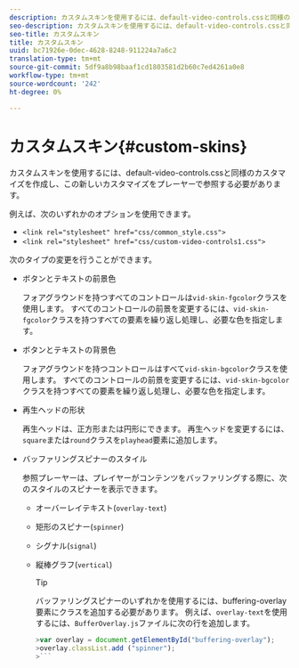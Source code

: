 ```yaml
---
description: カスタムスキンを使用するには、default-video-controls.cssと同様のカスタマイズを作成し、この新しいカスタマイズをプレーヤーで参照する必要があります。
seo-description: カスタムスキンを使用するには、default-video-controls.cssと同様のカスタマイズを作成し、この新しいカスタマイズをプレーヤーで参照する必要があります。
seo-title: カスタムスキン
title: カスタムスキン
uuid: bc71926e-0dec-4628-8248-911224a7a6c2
translation-type: tm+mt
source-git-commit: 5df9a8b98baaf1cd1803581d2b60c7ed4261a0e8
workflow-type: tm+mt
source-wordcount: '242'
ht-degree: 0%

---
```



# カスタムスキン{#custom-skins}

カスタムスキンを使用するには、default-video-controls.cssと同様のカスタマイズを作成し、この新しいカスタマイズをプレーヤーで参照する必要があります。

例えば、次のいずれかのオプションを使用できます。

* `<link rel="stylesheet" href="css/common_style.css">`
* `<link rel="stylesheet" href="css/custom-video-controls1.css">`

次のタイプの変更を行うことができます。

* ボタンとテキストの前景色

   フォアグラウンドを持つすべてのコントロールは`vid-skin-fgcolor`クラスを使用します。 すべてのコントロールの前景を変更するには、`vid-skin-fgcolor`クラスを持つすべての要素を繰り返し処理し、必要な色を指定します。
* ボタンとテキストの背景色

   フォアグラウンドを持つコントロールはすべて`vid-skin-bgcolor`クラスを使用します。 すべてのコントロールの前景を変更するには、`vid-skin-bgcolor`クラスを持つすべての要素を繰り返し処理し、必要な色を指定します。
* 再生ヘッドの形状

   再生ヘッドは、正方形または円形にできます。 再生ヘッドを変更するには、`square`または`round`クラスを`playhead`要素に追加します。
* バッファリングスピナーのスタイル

   参照プレーヤーは、プレイヤーがコンテンツをバッファリングする際に、次のスタイルのスピナーを表示できます。

   * オーバーレイテキスト(`overlay-text`)
   * 矩形のスピナー(`spinner`)
   * シグナル(`signal`)
   * 縦棒グラフ(`vertical`)

      >[!TIP]
      >
      >バッファリングスピナーのいずれかを使用するには、buffering-overlay要素にクラスを追加する必要があります。 例えば、`overlay-text`を使用するには、`BufferOverlay.js`ファイルに次の行を追加します。
      >
      >
      ```js
      >var overlay = document.getElementById("buffering-overlay"); 
      >overlay.classList.add ("spinner");
      >```

